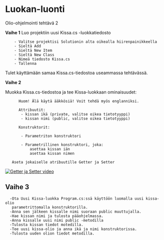 # Luokan-luonti
Olio-ohjelmointi tehtävä 2

**Vaihe 1**
 Luo projektiin uusi Kissa.cs -luokkatiedosto
 ```
     - Valitse projektisi Solutionin alta oikealla hiirenpainikkeella 
     - Sieltä Add 
     - Sieltä New Item 
     - Sieltä New Class  
     - Nimeä tiedosto Kissa.cs 
     - Tallenna 
```
Tulet käyttämään samaa Kissa.cs-tiedostoa useammassa tehtävässä. 

**Vaihe 2**

 

 Muokka Kissa.cs-tiedostoa ja tee Kissa-luokkaan ominaisuudet: 
```
      Huom! Älä käytä ääkkösiä! Voit tehdä myös englanniksi. 

      Attribuutit: 
       - kissan ikä (private, valitse oikea tietotyyppi) 
       - kissan nimi (public, valitse oikea tietotyyppi) 

      Konstruktorit: 

       - Parametriton konstruktori 

       - Parametrillinen konstruktori, joka: 
           asettaa kissan iän 
           asettaa kissan nimen 

   Aseta jokaiselle atribuutille Getter ja Setter
  ```  
   [![Getter ja Setter video](http://i3.ytimg.com/vi/EbW-1fPhXQE/hqdefault.jpg)](https://youtu.be/EbW-1fPhXQE)



<h2>Vaihe 3 </h2>
 

 

  

      -Ota Uusi Kissa-luokka Program.cs:ssä käyttöön luomalla uusi kissa-olio
       parametrittomalla konstruktorilla.
      -Anna sen jälkeen kissalle nimi suoraan public muuttujalla.
      -Hae kissan nimi ja tulosta pääohjelmassa.
      -Anna kissalle uusi nimi public -metodilla
      -Tulosta kissan tiedot motedilla.
      -Tee uusi kissa-olio ja anna ikä ja nimi konstruktorissa.
      -Tulosta uuden olion tiedot metodilla.

 
